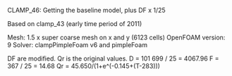 CLAMP_46: Getting the baseline model, plus DF x 1/25

Based on clamp_43 (early time period of 2011)

Mesh: 1.5 x super coarse mesh on x and y (6123 cells)
OpenFOAM version: 9
Solver: clampPimpleFoam v6 and pimpleFoam

DF are modified. Qr is the original values.
D = 101 699 / 25 = 4067.96
F = 367 / 25 = 14.68
Qr = 45.650/(1+e^(-0.145+(T-283)))
